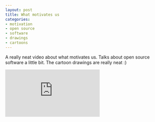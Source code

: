 ```yaml
---
layout: post
title: What motivates us
categories:
- motivation
- open source
- software
- drawings
- cartoons
---
```


A really neat video about what motivates us. Talks about open source software a
little bit. The cartoon drawings are really neat :)

<iframe src="http://www.youtube.com/embed/u6XAPnuFjJc" frameborder="0" allowfullscreen></iframe>